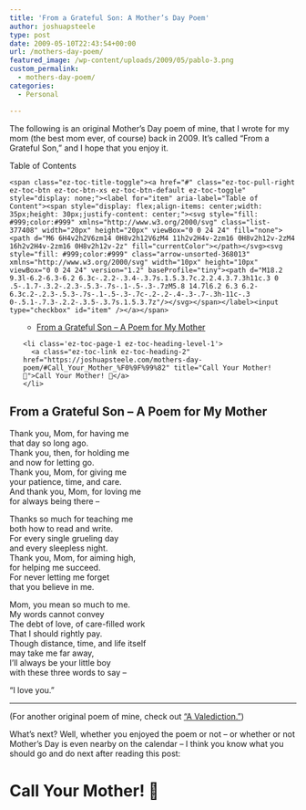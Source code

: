 ```yaml
---
title: 'From a Grateful Son: A Mother’s Day Poem'
author: joshuapsteele
type: post
date: 2009-05-10T22:43:54+00:00
url: /mothers-day-poem/
featured_image: /wp-content/uploads/2009/05/pablo-3.png
custom_permalink:
  - mothers-day-poem/
categories:
  - Personal

---
```

The following is an original Mother&#8217;s Day poem of mine, that I wrote for my mom (the best mom ever, of course) back in 2009. It&#8217;s called &#8220;From a Grateful Son,&#8221; and I hope that you enjoy it.

<div id="ez-toc-container" class="ez-toc-v2_0_37 counter-hierarchy ez-toc-counter ez-toc-grey ez-toc-container-direction">
  <div class="ez-toc-title-container">
    <p class="ez-toc-title">
      Table of Contents
    </p>
    
    <span class="ez-toc-title-toggle"><a href="#" class="ez-toc-pull-right ez-toc-btn ez-toc-btn-xs ez-toc-btn-default ez-toc-toggle" style="display: none;"><label for="item" aria-label="Table of Content"><span style="display: flex;align-items: center;width: 35px;height: 30px;justify-content: center;"><svg style="fill: #999;color:#999" xmlns="http://www.w3.org/2000/svg" class="list-377408" width="20px" height="20px" viewBox="0 0 24 24" fill="none"><path d="M6 6H4v2h2V6zm14 0H8v2h12V6zM4 11h2v2H4v-2zm16 0H8v2h12v-2zM4 16h2v2H4v-2zm16 0H8v2h12v-2z" fill="currentColor"></path></svg><svg style="fill: #999;color:#999" class="arrow-unsorted-368013" xmlns="http://www.w3.org/2000/svg" width="10px" height="10px" viewBox="0 0 24 24" version="1.2" baseProfile="tiny"><path d="M18.2 9.3l-6.2-6.3-6.2 6.3c-.2.2-.3.4-.3.7s.1.5.3.7c.2.2.4.3.7.3h11c.3 0 .5-.1.7-.3.2-.2.3-.5.3-.7s-.1-.5-.3-.7zM5.8 14.7l6.2 6.3 6.2-6.3c.2-.2.3-.5.3-.7s-.1-.5-.3-.7c-.2-.2-.4-.3-.7-.3h-11c-.3 0-.5.1-.7.3-.2.2-.3.5-.3.7s.1.5.3.7z"/></svg></span></label><input type="checkbox" id="item" /></a></span>
  </div><nav>
  
  <ul class='ez-toc-list ez-toc-list-level-1' >
    <ul class='ez-toc-list-level-2'>
      <li class='ez-toc-heading-level-2'>
        <a class="ez-toc-link ez-toc-heading-1" href="https://joshuapsteele.com/mothers-day-poem/#From_a_Grateful_Son_-_A_Poem_for_My_Mother" title="From a Grateful Son &#8211; A Poem for My Mother">From a Grateful Son &#8211; A Poem for My Mother</a>
      </li>
    </ul></li>
    
    <li class='ez-toc-page-1 ez-toc-heading-level-1'>
      <a class="ez-toc-link ez-toc-heading-2" href="https://joshuapsteele.com/mothers-day-poem/#Call_Your_Mother_%F0%9F%99%82" title="Call Your Mother! 🙂">Call Your Mother! 🙂</a>
    </li>
  </ul></nav>
</div>

## <span class="ez-toc-section" id="From_a_Grateful_Son_-_A_Poem_for_My_Mother"></span>From a Grateful Son &#8211; A Poem for My Mother<span class="ez-toc-section-end"></span>

Thank you, Mom, for having me  
that day so long ago.  
Thank you, then, for holding me  
and now for letting go.  
Thank you, Mom, for giving me  
your patience, time, and care.  
And thank you, Mom, for loving me  
for always being there –

Thanks so much for teaching me  
both how to read and write.  
For every single grueling day  
and every sleepless night.  
Thank you, Mom, for aiming high,  
for helping me succeed.  
For never letting me forget  
that you believe in me.

Mom, you mean so much to me.  
My words cannot convey  
The debt of love, of care-filled work  
That I should rightly pay.  
Though distance, time, and life itself  
may take me far away,  
I&#8217;ll always be your little boy  
with these three words to say –

“I love you.”

* * *

(For another original poem of mine, check out [&#8220;A Valediction.&#8221;][1])

What&#8217;s next? Well, whether you enjoyed the poem or not &#8211; or whether or not Mother&#8217;s Day is even nearby on the calendar &#8211; I think you know what you should go and do next after reading this post:

# <span class="ez-toc-section" id="Call_Your_Mother_%F0%9F%99%82"></span>Call Your Mother! 🙂<span class="ez-toc-section-end"></span>

 [1]: https://joshuapsteele.com/2009/06/06/a-valediction/